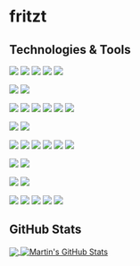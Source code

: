 # fritzt

## Technologies & Tools

![](https://img.shields.io/badge/OS-Linux-informational?style=flat&logo=Linux&logoColor=white&color=0000ff)
![](https://img.shields.io/badge/Shell-bash-0000ff)
![](https://img.shields.io/badge/Shell-sh-0000ff)
![](https://img.shields.io/badge/OS-MacOS-informational?style=flat&logo=macos&logoColor=white&color=0000ff)
![](https://img.shields.io/badge/OS-Windows-informational?style=flat&logo=windows&logoColor=white&color=0000ff)

![](https://img.shields.io/badge/Scheduler-Slurm-ccffff)
![](https://img.shields.io/badge/Scheduler-PBS-ccffff)

![](https://img.shields.io/badge/Code-Fortran-informational?style=flat&logo=fortran&logoColor=white&color=ffff00)
![](https://img.shields.io/badge/Code-C-informational?style=flat&logo=C&logoColor=white&color=ffff00)
![](https://img.shields.io/badge/Code-C++-informational?style=flat&logo=c&logoColor=white&color=ffff00)
![](https://img.shields.io/badge/Code-Python-informational?style=flat&logo=python&logoColor=white&color=ffff00)
![](https://img.shields.io/badge/Code-Perl-informational?style=flat&logo=perl&logoColor=white&color=ffff00)
![](https://img.shields.io/badge/Code-Make-informational?style=flat&logo=cmake&logoColor=white&color=ffff00)

![](https://img.shields.io/badge/Web-HTML-ff0000)
![](https://img.shields.io/badge/Web-CSS-ff0000)

![](https://img.shields.io/badge/Tools-Git-00ffff)
![](https://img.shields.io/badge/Tools-Github-00ffff)
![](https://img.shields.io/badge/Tools-gdb-00ffff)
![](https://img.shields.io/badge/Tools-nco-00ffff)
![](https://img.shields.io/badge/Tools-cdo-00ffff)
![](https://img.shields.io/badge/Tools-TAU-00ffff)

![](https://img.shields.io/badge/Doc-ReadTheDocs-00aa00)
![](https://img.shields.io/badge/Doc-MarkDown-00aa00)

![](https://img.shields.io/badge/Editor-Vim-ff00ff)
![](https://img.shields.io/badge/Editor-Notepad++-ff00ff)

![](https://img.shields.io/badge/Apps-Google-Docs-00ffff)
![](https://img.shields.io/badge/Apps-Word-00ffff)
![](https://img.shields.io/badge/Apps-Excel-00ffff)
![](https://img.shields.io/badge/Apps-PowerPoint-00ffff)
![](https://img.shields.io/badge/Apps-Outlook-00ffff)


## GitHub Stats

<a href="https://github.com/fritzt/fritzt">
  <img align="center" src="https://github-readme-stats.vercel.app/api/top-langs/?username=fritzt&hide=java,html,tex&title_color=ffffff&text_color=c9cacc&icon_color=2bbc8a&bg_color=1d1f21&langs_count=3" />
</a>
<a href="https://github.com/fritztMartinHeinz/MartinHeinz">
  <img align="center" src="https://github-readme-stats.vercel.app/api?username=fritzt&show_icons=true&line_height=27&count_private=true&title_color=ffffff&text_color=c9cacc&icon_color=2bbc8a&bg_color=1d1f21" alt="Martin's GitHub Stats" />
</a>


